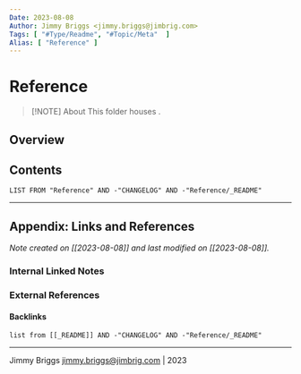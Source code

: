 ```yaml
---
Date: 2023-08-08
Author: Jimmy Briggs <jimmy.briggs@jimbrig.com>
Tags: [ "#Type/Readme", "#Topic/Meta"  ]
Alias: [ "Reference" ]
---
```


# Reference

> [!NOTE] About
> This folder houses .

## Overview

## Contents

```dataview
LIST FROM "Reference" AND -"CHANGELOG" AND -"Reference/_README"
```

***

## Appendix: Links and References

*Note created on [[2023-08-08]] and last modified on [[2023-08-08]].*

### Internal Linked Notes

### External References

#### Backlinks

```dataview
list from [[_README]] AND -"CHANGELOG" AND -"Reference/_README"
```


***

Jimmy Briggs <jimmy.briggs@jimbrig.com> | 2023

